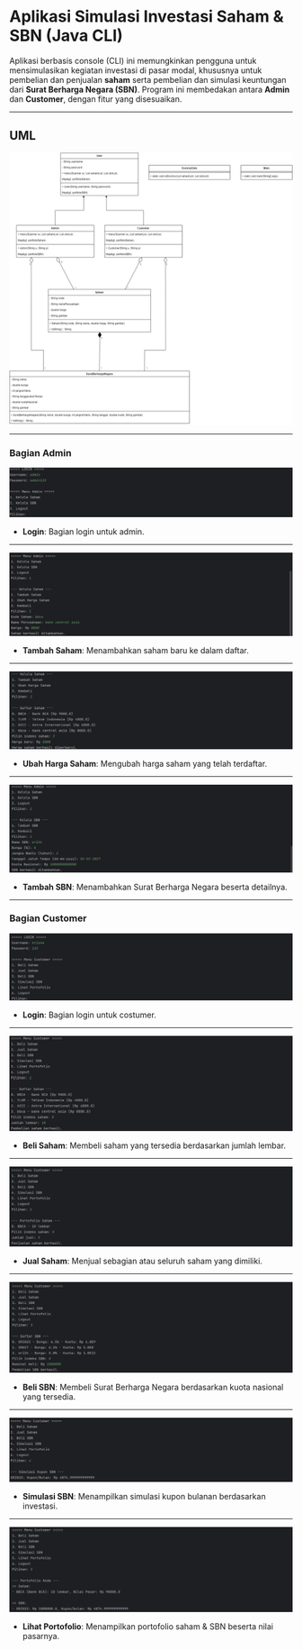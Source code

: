 #  Aplikasi Simulasi Investasi Saham & SBN (Java CLI)

Aplikasi berbasis console (CLI) ini memungkinkan pengguna untuk mensimulasikan kegiatan investasi di pasar modal, khususnya untuk pembelian dan penjualan **saham** serta pembelian dan simulasi keuntungan dari **Surat Berharga Negara (SBN)**. Program ini membedakan antara **Admin** dan **Customer**, dengan fitur yang disesuaikan.

---
## UML
![UML](images/1.png)

---
### Bagian Admin
![Admin](images/2.png)
- **Login**: Bagian login untuk admin.
---
![Admin](images/3.png)
- **Tambah Saham**: Menambahkan saham baru ke dalam daftar.
---
![Admin](images/10.png)
- **Ubah Harga Saham**: Mengubah harga saham yang telah terdaftar.
---
![Admin](images/4.png)
- **Tambah SBN**: Menambahkan Surat Berharga Negara beserta detailnya.
---
### Bagian Customer
![Costumer](images/5.png)
- **Login**: Bagian login untuk costumer.
---
![Costumer](images/6.png)
- **Beli Saham**: Membeli saham yang tersedia berdasarkan jumlah lembar.
---
![Costumer](images/11.png)
- **Jual Saham**: Menjual sebagian atau seluruh saham yang dimiliki.
---
![Costumer](images/7.png)
- **Beli SBN**: Membeli Surat Berharga Negara berdasarkan kuota nasional yang tersedia.
---
![Costumer](images/8.png)
- **Simulasi SBN**: Menampilkan simulasi kupon bulanan berdasarkan investasi.
---
![Costumer](images/9.png)
- **Lihat Portofolio**: Menampilkan portofolio saham & SBN beserta nilai pasarnya.